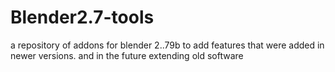 # Blender2.7-tools
a repository of addons for blender 2..79b to add features that were added in newer versions. and in the future extending old software
